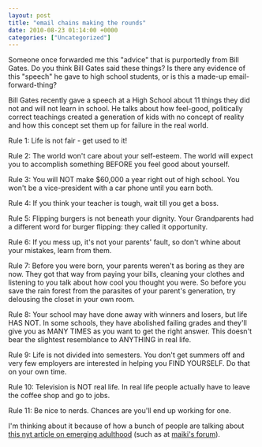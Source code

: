 ```yaml
---
layout: post
title: "email chains making the rounds"
date: 2010-08-23 01:14:00 +0000
categories: ["Uncategorized"]
---
```


Someone once forwarded me this "advice" that is purportedly from Bill Gates. Do you think Bill Gates said these things? Is there any evidence of this "speech" he gave to high school students, or is this a made-up email-forward-thing?

> 

Bill Gates recently gave a speech at a High School about 11 things they
did not and will not learn in school. He talks about how feel-good,
politically correct teachings created a generation of kids with no
concept of reality and how this concept set them up for failure in the
real world.

Rule 1: Life is not fair - get used to it!

Rule 2: The world won't care about your self-esteem. The world will
expect you to accomplish something BEFORE you feel good about yourself.

Rule 3: You will NOT make $60,000 a year right out of high school. You
won't be a vice-president with a car phone until you earn both.

Rule 4: If you think your teacher is tough, wait till you get a boss.

Rule 5: Flipping burgers is not beneath your dignity. Your
Grandparents had a different word for burger flipping: they called it
opportunity.

Rule 6: If you mess up, it's not your parents' fault, so don't whine
about your mistakes, learn from them.

Rule 7: Before you were born, your parents weren't as boring as they
are now. They got that way from paying your bills, cleaning your
clothes and listening to you talk about how cool you thought you were.
So before you save the rain forest from the parasites of your parent's
generation, try delousing the closet in your own room.

Rule 8: Your school may have done away with winners and losers, but
life HAS NOT. In some schools, they have abolished failing grades and
they'll give you as MANY TIMES as you want to get the right answer.
This doesn't bear the slightest resemblance to ANYTHING in real life.

Rule 9: Life is not divided into semesters. You don't get summers off
and very few employers are interested in helping you FIND YOURSELF. Do
that on your own time.

Rule 10: Television is NOT real life. In real life people actually
have to leave the coffee shop and go to jobs.

Rule 11: Be nice to nerds. Chances are you'll end up working for one.

I'm thinking about it because of how a bunch of people are talking about [this nyt article on emerging adulthood](http://www.nytimes.com/2010/08/22/magazine/22Adulthood-t.html?pagewanted=1&_r=2) (such as at [maiki's forum](http://lore.interi.org/forum/topic/emerging-adulthood)).